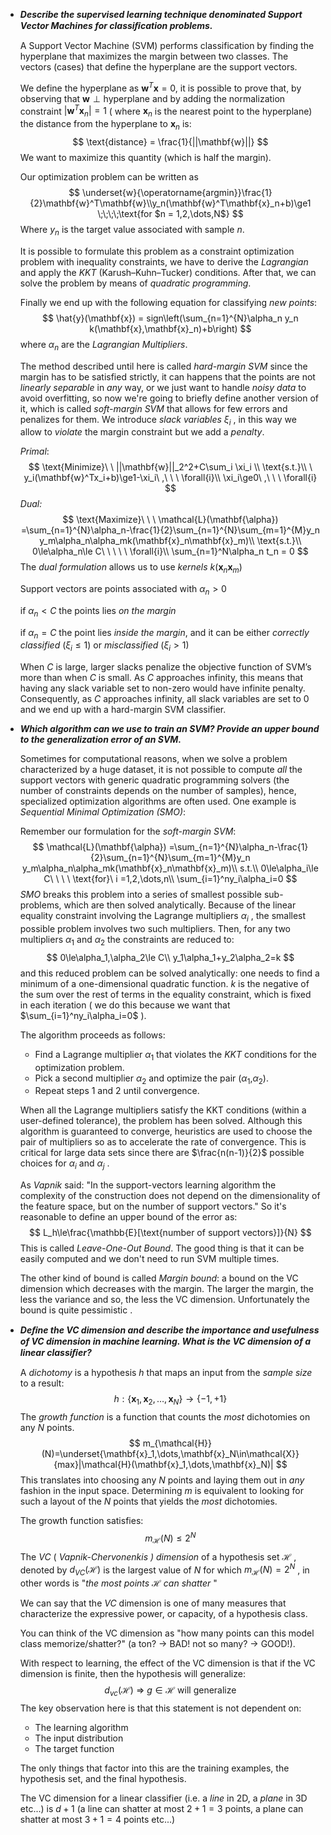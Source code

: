- ***Describe the supervised learning technique denominated Support Vector Machines for classiﬁcation problems.***

  A Support Vector Machine (SVM) performs classification by finding the hyperplane that maximizes the margin between two classes. The vectors (cases) that define the hyperplane are the support vectors.

  We define the hyperplane as $\mathbf{w}^T\mathbf{x} = 0$, it is possible to prove that, by observing that $\mathbf{w} \perp \text{hyperplane}$ and by adding the normalization constraint   $|\mathbf{w}^T\mathbf{x}_n|=1$ ( where $\mathbf{x}_n$ is the nearest point to the hyperplane) the distance from the hyperplane to $\mathbf{x}_n$ is:
  $$
  \text{distance} = \frac{1}{||\mathbf{w}||}
  $$
  We want to maximize this quantity (which is half the margin).

  Our optimization problem can be written as
  $$
  \underset{w}{\operatorname{argmin}}\frac{1}{2}\mathbf{w}^T\mathbf{w}\\y_n(\mathbf{w}^T\mathbf{x}_n+b)\ge1 \;\;\;\;\text{for $n = 1,2,\dots,N$}
  $$
  Where $y_n$ is the target value associated with sample $n$.

  It is possible to formulate this problem as a constraint optimization problem with inequality constraints, we have to derive the *Lagrangian* and apply the *KKT* (Karush–Kuhn–Tucker) conditions. After that, we can solve the problem by means of *quadratic programming*.

  Finally we end up with the following equation for classifying *new points*:
  $$
  \hat{y}(\mathbf{x}) = sign\left(\sum_{n=1}^{N}\alpha_n y_n k(\mathbf{x},\mathbf{x}_n)+b\right)
  $$
  where $\alpha_n$ are the *Lagrangian Multipliers*.

  The method described until here is called *hard-margin SVM* since the margin has to be satisfied strictly, it can happens that the points are not *linearly separable* in *any* way, or we just want to handle *noisy data* to avoid overfitting, so now we're going to briefly define another version of it, which is called *soft-margin SVM* that allows for few errors and penalizes for them. We introduce *slack variables* $\xi_i$ , in this way we allow to *violate* the margin constraint but we add a *penalty*.

  *Primal*:
  $$
  \text{Minimize}\ \ ||\mathbf{w}||_2^2+C\sum_i \xi_i \\
  \text{s.t.}\\ \ y_i(\mathbf{w}^Tx_i+b)\ge1-\xi_i\ ,\ \ \ \forall{i}\\
  \xi_i\ge0\ ,\ \ \ \forall{i}
  $$
  *Dual:*
  $$
  \text{Maximize}\ \ \ \mathcal{L}(\mathbf{\alpha}) =\sum_{n=1}^{N}\alpha_n-\frac{1}{2}\sum_{n=1}^{N}\sum_{m=1}^{M}y_n y_m\alpha_n\alpha_mk(\mathbf{x}_n\mathbf{x}_m)\\
    \text{s.t.}\\
    0\le\alpha_n\le C\ \ \ \ \ \forall{i}\\
    \sum_{n=1}^N\alpha_n t_n = 0
  $$
   The *dual formulation* allows us to use *kernels* $k(\mathbf{x}_n\mathbf{x}_m)$

  Support vectors are points associated with $\alpha_n > 0$

    if $\alpha_n<C$ the points lies *on the margin*

    if $\alpha_n = C$ the point lies *inside the margin*, and it can be either *correctly classified* ($\xi_i \le 1$) or *misclassified* ($\xi_i>1$)  

  When $C$ is large, larger slacks penalize the objective function of SVM’s more than when $C$ is small. As $C$ approaches infinity, this means that having any slack variable set to non-zero would have infinite penalty. Consequently, as $C$ approaches infinity, all slack variables are set to $0$ and we end up with a hard-margin SVM classifier.

- ***Which algorithm can we use to train an SVM? Provide an upper bound to the generalization error of an SVM.***

  Sometimes for computational reasons, when we solve a problem characterized by a huge dataset, it is not possible to compute *all* the support vectors with generic quadratic programming solvers (the number of constraints depends on the number of samples), hence, specialized optimization algorithms are often used. One example is *Sequential Minimal Optimization (SMO)*:

  Remember our formulation for the *soft-margin SVM*:
  $$
  \mathcal{L}(\mathbf{\alpha}) =\sum_{n=1}^{N}\alpha_n-\frac{1}{2}\sum_{n=1}^{N}\sum_{m=1}^{M}y_n y_m\alpha_n\alpha_mk(\mathbf{x}_n\mathbf{x}_m)\\
    s.t.\\
    0\le\alpha_i\le C\ \ \ \ \text{for}\ i =1,2,\dots,n\\
    \sum_{i=1}^ny_i\alpha_i=0
  $$
  *SMO* breaks this problem into a series of smallest possible sub-problems, which are then solved analytically. Because of the linear equality constraint involving the Lagrange multipliers $\alpha _{i}$ , the smallest possible problem involves two such multipliers. Then, for any two multipliers $\alpha_1$ and $\alpha_2$ the constraints are reduced to:
  $$
  0\le\alpha_1,\alpha_2\le C\\
    y_1\alpha_1+y_2\alpha_2=k
  $$
  and this reduced problem can be solved analytically: one needs to find a minimum of a one-dimensional quadratic function. $k$ is the negative of the sum over the rest of terms in the equality constraint, which is fixed in each iteration ( we do this because we want that $\sum_{i=1}^ny_i\alpha_i=0$ ).

  The algorithm proceeds as follows:

  - Find a Lagrange multiplier $\alpha_1$ that violates the *KKT* conditions for the optimization problem.
  - Pick a second multiplier $\alpha_2$ and optimize the pair ($\alpha_1$,$\alpha_2$).
  - Repeat steps $1$ and $2$ until convergence.

  When all the Lagrange multipliers satisfy the KKT conditions (within a user-defined tolerance), the problem has been solved. Although this algorithm is guaranteed to converge, heuristics are used to choose the pair of multipliers so as to accelerate the rate of convergence. This is critical for large data sets since there are $\frac{n(n-1)}{2}$  possible choices for $\alpha_i$ and $\alpha_j$ .

  As *Vapnik* said: "In the support-vectors learning algorithm the complexity of the construction does not depend on the dimensionality of the feature space, but on the number of support vectors." So it's reasonable to define an upper bound of the error as:
  $$
    L_h\le\frac{\mathbb{E}[\text{number of support vectors}]}{N}
  $$
  This is called *Leave-One-Out Bound*. The good thing is that it can be easily computed and we don't need to run SVM multiple times.

  The other kind of bound is called *Margin bound*: a bound on the VC dimension which decreases with the margin. The larger the margin, the less the variance and so, the less the VC dimension. Unfortunately the bound is quite pessimistic .

  

- ***Deﬁne the VC dimension and describe the importance and usefulness of VC dimension in machine learning. What is the VC dimension of a linear classiﬁer?***

  A *dichotomy* is a hypothesis $h$ that maps an input from the *sample size* to a result:
  $$
  h:\{\mathbf{x}_1,\mathbf{x}_2,\dots,\mathbf{x}_N\}\to\{-1,+1\}
  $$
  The *growth function* is a function that counts the *most* dichotomies on any $N$ points.
  $$
  m_{\mathcal{H}}(N)=\underset{\mathbf{x}_1,\dots,\mathbf{x}_N\in\mathcal{X}}{max}|\mathcal{H}(\mathbf{x}_1,\dots,\mathbf{x}_N)|
  $$
  This translates into choosing any $N$ points and laying them out in *any* fashion in the input space. Determining $m$ is equivalent to looking for such a layout of the $N$ points that yields the *most* dichotomies. 

  The growth function satisfies:
  $$
  m_{\mathcal{H}}(N)\le 2^N
  $$
  The *VC* ( *Vapnik-Chervonenkis ) dimension* of a hypothesis set $\mathcal{H}$ , denoted by $d_{VC}(\mathcal{H})$ is the largest value of $N$ for which $m_{\mathcal{H}}(N)=2^N$  , in other words is "*the most points $\mathcal{H}$ can shatter* " 

  We can say that the *VC* dimension is one of many measures that characterize the expressive power, or capacity, of a hypothesis class.

  You can think of the VC dimension as "how many points can this model class memorize/shatter?" (a ton? $\to$ BAD! not so many? $\to$ GOOD!).

  With respect to learning, the effect of the VC dimension is that if the VC dimension is finite, then the hypothesis will generalize:
  $$
  d_{vc}(\mathcal H)\ \Longrightarrow\ g \in \mathcal H \text { will generalize }
  $$
  The key observation here is that this statement is not dependent on:

  - The learning algorithm
  - The input distribution
  - The target function

  The only things that factor into this are the training examples, the hypothesis set, and the final hypothesis.

  The VC dimension for a linear classifier (i.e. a *line* in 2D, a *plane* in 3D etc...) is $d+1$ (a line can shatter at most $2+1=3$ points, a plane can shatter at most $3+1=4$ points etc...)

